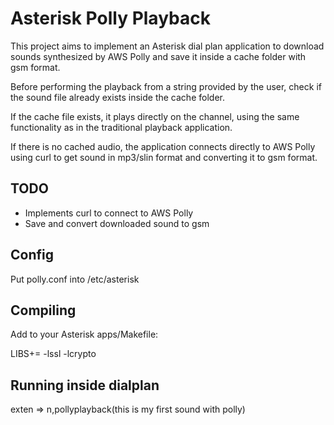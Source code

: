 # Asterisk Polly Playback

This project aims to implement an Asterisk dial plan application to download sounds synthesized by AWS Polly and save it inside a cache folder with gsm format.

Before performing the playback from a string provided by the user, check if the sound file already exists inside the cache folder.

If the cache file exists, it plays directly on the channel, using the same functionality as in the traditional playback application.

If there is no cached audio, the application connects directly to AWS Polly using curl to get sound in mp3/slin format and converting it to gsm format.

## TODO

- Implements curl to connect to AWS Polly
- Save and convert downloaded sound to gsm

## Config

Put polly.conf into /etc/asterisk

## Compiling

Add to your Asterisk apps/Makefile:

LIBS+= -lssl -lcrypto

## Running inside dialplan

exten => n,pollyplayback(this is my first sound with polly)
